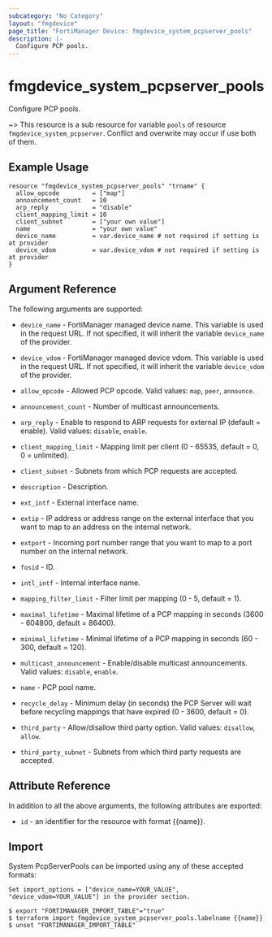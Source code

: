 ```yaml
---
subcategory: "No Category"
layout: "fmgdevice"
page_title: "FortiManager Device: fmgdevice_system_pcpserver_pools"
description: |-
  Configure PCP pools.
---
```


# fmgdevice_system_pcpserver_pools
Configure PCP pools.

~> This resource is a sub resource for variable `pools` of resource `fmgdevice_system_pcpserver`. Conflict and overwrite may occur if use both of them.



## Example Usage

```hcl
resource "fmgdevice_system_pcpserver_pools" "trname" {
  allow_opcode         = ["map"]
  announcement_count   = 10
  arp_reply            = "disable"
  client_mapping_limit = 10
  client_subnet        = ["your own value"]
  name                 = "your own value"
  device_name          = var.device_name # not required if setting is at provider
  device_vdom          = var.device_vdom # not required if setting is at provider
}
```

## Argument Reference


The following arguments are supported:

* `device_name` - FortiManager managed device name. This variable is used in the request URL. If not specified, it will inherit the variable `device_name` of the provider.
* `device_vdom` - FortiManager managed device vdom. This variable is used in the request URL. If not specified, it will inherit the variable `device_vdom` of the provider.

* `allow_opcode` - Allowed PCP opcode. Valid values: `map`, `peer`, `announce`.

* `announcement_count` - Number of multicast announcements.
* `arp_reply` - Enable to respond to ARP requests for external IP (default = enable). Valid values: `disable`, `enable`.

* `client_mapping_limit` - Mapping limit per client (0 - 65535, default = 0, 0 = unlimited).
* `client_subnet` - Subnets from which PCP requests are accepted.
* `description` - Description.
* `ext_intf` - External interface name.
* `extip` - IP address or address range on the external interface that you want to map to an address on the internal network.
* `extport` - Incoming port number range that you want to map to a port number on the internal network.
* `fosid` - ID.
* `intl_intf` - Internal interface name.
* `mapping_filter_limit` - Filter limit per mapping (0 - 5, default = 1).
* `maximal_lifetime` - Maximal lifetime of a PCP mapping in seconds (3600 - 604800, default = 86400).
* `minimal_lifetime` - Minimal lifetime of a PCP mapping in seconds (60 - 300, default = 120).
* `multicast_announcement` - Enable/disable multicast announcements. Valid values: `disable`, `enable`.

* `name` - PCP pool name.
* `recycle_delay` - Minimum delay (in seconds) the PCP Server will wait before recycling mappings that have expired (0 - 3600, default = 0).
* `third_party` - Allow/disallow third party option. Valid values: `disallow`, `allow`.

* `third_party_subnet` - Subnets from which third party requests are accepted.


## Attribute Reference

In addition to all the above arguments, the following attributes are exported:
* `id` - an identifier for the resource with format {{name}}.

## Import

System PcpServerPools can be imported using any of these accepted formats:
```
Set import_options = ["device_name=YOUR_VALUE", "device_vdom=YOUR_VALUE"] in the provider section.

$ export "FORTIMANAGER_IMPORT_TABLE"="true"
$ terraform import fmgdevice_system_pcpserver_pools.labelname {{name}}
$ unset "FORTIMANAGER_IMPORT_TABLE"
```

